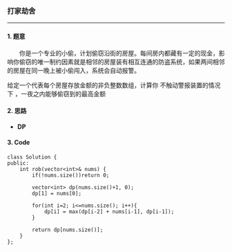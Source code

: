 ### 打家劫舍

---

#### 1. 题意

&emsp;&emsp;你是一个专业的小偷，计划偷窃沿街的房屋。每间房内都藏有一定的现金，影响你偷窃的唯一制约因素就是相邻的房屋装有相互连通的防盗系统，如果两间相邻的房屋在同一晚上被小偷闯入，系统会自动报警。

给定一个代表每个房屋存放金额的非负整数数组，计算你 不触动警报装置的情况下 ，一夜之内能够偷窃到的最高金额

#### 2. 思路

- **DP**

#### 3. Code

```
class Solution {
public:
    int rob(vector<int>& nums) {
        if(!nums.size())return 0;

        vector<int> dp(nums.size()+1, 0);
        dp[1] = nums[0];

        for(int i=2; i<=nums.size(); i++){
            dp[i] = max(dp[i-2] + nums[i-1], dp[i-1]);
        }

        return dp[nums.size()];
    }
};
```